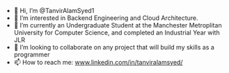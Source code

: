 - 👋 Hi, I’m @TanvirAlamSyed1
- 👀 I’m interested in Backend Engineering and Cloud Architecture.
- 🌱 I’m currently an Undergraduate Student at the Manchester Metroplitan University for Computer Science, and completed an Industrial Year with JLR
- 💞️ I’m looking to collaborate on any project that will build my skills as a programmer
- 📫 How to reach me: www.linkedin.com/in/tanviralamsyed/

<!---
TanvirAlamSyed1/TanvirAlamSyed1 is a ✨ special ✨ repository because its `README.md` (this file) appears on your GitHub profile.
You can click the Preview link to take a look at your changes.
--->
